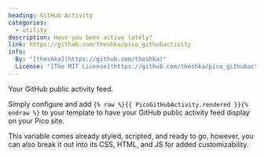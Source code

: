 ```yaml
---
heading: GitHub Activity
categories:
  - utility
description: Have you been active lately?
link: https://github.com/theshka/pico_githubactivity
info:
  By: "[theshka](https://github.com/theshka)"
  License: "[The MIT License](https://github.com/theshka/pico_githubactivity/blob/master/LICENSE.md)"
---
```


Your GitHub public activity feed.

Simply configure and add `{% raw %}{{ PicoGitHubActivity.rendered }}{% endraw %}` to your template to have your GitHub public activity feed display on your Pico site.

This variable comes already styled, scripted, and ready to go, however, you can also break it out into its CSS, HTML, and JS for added customizability.
